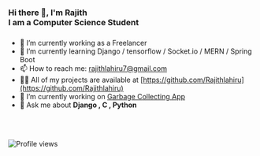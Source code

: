 #### <h3>Hi there 👋, I'm Rajith <br> I am a Computer Science Student<h3>
- 🔭 I’m currently working as a Freelancer 
- 🌱 I’m currently learning  Django / tensorflow / Socket.io / MERN / Spring Boot
- 📫 How to reach me: rajithlahiru7@gmail.com 
- 👨‍💻 All of my projects are available at [https://github.com/Rajithlahiru](https://github.com/Rajithlahiru)  
- 🔭 I’m currently working on [Garbage Collecting App](https://github.com/Rajithlahiru/Garbage_App.git)
- 💬 Ask me about **Django , C , Python**

    
    
<br><br>



  ![Profile views](https://gpvc.arturio.dev/Rajithlahiru) 


